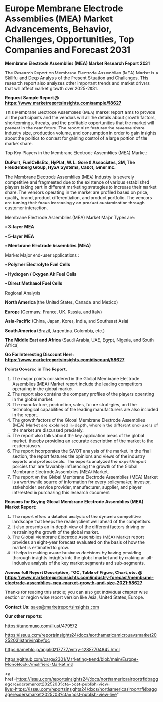 # Europe Membrane Electrode Assemblies (MEA) Market Advancements, Behavior, Challenges, Opportunities, Top Companies and Forecast 2031

<strong>Membrane Electrode Assemblies (MEA) Market Research Report 2031</strong>

The Research Report on Membrane Electrode Assemblies (MEA) Market is a Skillful and Deep Analysis of the Present Situation and Challenges. This research report also analyzes other important trends and market drivers that will affect market growth over 2025-2031.

<strong>Request Sample Report @ <a href=https://www.marketreportsinsights.com/sample/58627>https://www.marketreportsinsights.com/sample/58627</a></strong>

This Membrane Electrode Assemblies (MEA) market report aims to provide all the participants and the vendors will all the details about growth factors, shortcomings, threats, and the profitable opportunities that the market will present in the near future. The report also features the revenue share, industry size, production volume, and consumption in order to gain insights about the politics to contest for gaining control of a large portion of the market share.

Top Key Players in the Membrane Electrode Assemblies (MEA) Market:

<strong>DuPont, FuelCellsEtc, HyPlat, W. L. Gore & Associates, 3M, The Freudenberg Group, HySA Systems, Cabot, Giner Inc.</strong>

The Membrane Electrode Assemblies (MEA) Industry is severely competitive and fragmented due to the existence of various established players taking part in different marketing strategies to increase their market share. The vendors operating in the market are profiled based on price, quality, brand, product differentiation, and product portfolio. The vendors are turning their focus increasingly on product customization through customer interaction.

Membrane Electrode Assemblies (MEA) Market Major Types are:

<strong>• 3-layer MEA

• 5-layer MEA

• Membrane Electrode Assemblies (MEA)</strong>

Market Major end-user applications :

<strong>• Polymer Electrolyte Fuel Cells

• Hydrogen / Oxygen Air Fuel Cells

• Direct Methanol Fuel Cells</strong>

Regional Analysis

</u><strong><b>North America</b></strong> (the United States, Canada, and Mexico)

<strong><b>Europe </b></strong>(Germany, France, UK, Russia, and Italy)

<strong><b>Asia-Pacific</b></strong> (China, Japan, Korea, India, and Southeast Asia)

<strong><b>South America</b></strong> (Brazil, Argentina, Colombia, etc.)

<strong><b>The Middle East and Africa</b></strong> (Saudi Arabia, UAE, Egypt, Nigeria, and South Africa)

<strong>Go For Interesting Discount Here: <a href=https://www.marketreportsinsights.com/discount/58627>https://www.marketreportsinsights.com/discount/58627</a></strong>

<strong>Points Covered in The Report:</strong>
<ol>
  <li>The major points considered in the Global Membrane Electrode Assemblies (MEA) Market report include the leading competitors operating in the global market.</li>
  <li>The report also contains the company profiles of the players operating in the global market.</li>
  <li>The manufacture, production, sales, future strategies, and the technological capabilities of the leading manufacturers are also included in the report.</li>
  <li>The growth factors of the Global Membrane Electrode Assemblies (MEA) Market are explained in-depth, wherein the different end-users of the market are discussed precisely.</li>
  <li>The report also talks about the key application areas of the global market, thereby providing an accurate description of the market to the readers/users.</li>
  <li>The report incorporates the SWOT analysis of the market. In the final section, the report features the opinions and views of the industry experts and professionals. The experts analyzed the export/import policies that are favorably influencing the growth of the Global Membrane Electrode Assemblies (MEA) Market.</li>
  <li>The report on the Global Membrane Electrode Assemblies (MEA) Market is a worthwhile source of information for every policymaker, investor, stakeholder, service provider, manufacturer, supplier, and player interested in purchasing this research document.</li>
</ol>
<strong>Reasons for Buying Global Membrane Electrode Assemblies (MEA) Market Report:</strong>

<ol>
  <li>The report offers a detailed analysis of the dynamic competitive landscape that keeps the reader/client well ahead of the competitors.</li>
  <li>It also presents an in-depth view of the different factors driving or restraining the growth of the global market.</li>
  <li>The Global Membrane Electrode Assemblies (MEA) Market report provides an eight-year forecast evaluated on the basis of how the market is estimated to grow.</li>
  <li>It helps in making aware business decisions by having providing thorough insights insights into the global market and by making an all-inclusive analysis of the key market segments and sub-segments.</li>
</ol>
<strong>Access full Report Description, TOC, Table of Figure, Chart, etc. @ <a href=https://www.marketreportsinsights.com/industry-forecast/membrane-electrode-assemblies-mea-market-growth-and-size-2021-58627>https://www.marketreportsinsights.com/industry-forecast/membrane-electrode-assemblies-mea-market-growth-and-size-2021-58627</a></strong>


Thanks for reading this article; you can also get individual chapter wise section or region wise report version like Asia, United States, Europe.

<strong>Contact Us:</strong>
sales@marketreportsinsights.com

<strong>Our other reports:</strong>

<a href=https://tanomuno.com/illust/479572>https://tanomuno.com/illust/479572</a>

<a href=https://issuu.com/reportsinsights24/docs/northamericamicrouavsmarket20252031isthrivingbyfoc>https://issuu.com/reportsinsights24/docs/northamericamicrouavsmarket20252031isthrivingbyfoc</a>

<a href=https://ameblo.jp/anjali0217777/entry-12887704842.html>https://ameblo.jp/anjali0217777/entry-12887704842.html</a>

<a href=https://github.com/cargo2301/Marketing-trend/blob/main/Europe-Monoblock-Amplifiers-Market.md>https://github.com/cargo2301/Marketing-trend/blob/main/Europe-Monoblock-Amplifiers-Market.md</a>

<a href=https://issuu.com/reportsinsights24/docs/northamericaairportrfidbaggagereadersmarket2025203?cta=post-publish-view-live>https://issuu.com/reportsinsights24/docs/northamericaairportrfidbaggagereadersmarket2025203?cta=post-publish-view-live</a>"
